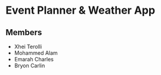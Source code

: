 # Event Planner & Weather App

## Members
* Xhei Terolli
* Mohammed Alam
* Emarah Charles
* Bryon Carlin

